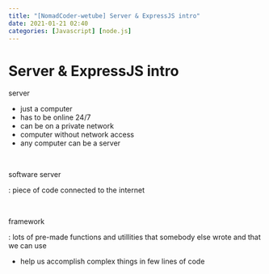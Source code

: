 ```yaml
---
title: "[NomadCoder-wetube] Server & ExpressJS intro"
date: 2021-01-21 02:40
categories: [Javascript] [node.js]
---
```


# Server & ExpressJS intro

server

- just a computer
- has to be online 24/7
- can be on a private network
- computer without network access
- any computer can be a server

<br>

software server

: piece of code connected to the internet

<br>

framework

: lots of pre-made functions and utillities that somebody else wrote and that we can use

- help us accomplish complex things in few lines of code

